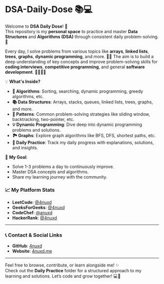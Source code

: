 # DSA-Daily-Dose 📚💻

Welcome to **DSA Daily Dose**! 🎯  
This repository is my **personal space** to practice and master **Data Structures** and **Algorithms (DSA)** through consistent daily problem-solving. 🚀

Every day, I solve problems from various topics like **arrays**, **linked lists**, **trees**, **graphs**, **dynamic programming**, and more. 🧠💡 The aim is to build a deep understanding of key concepts and improve problem-solving skills for **coding interviews**, **competitive programming**, and general **software development**. 👨‍💻👩‍💻

💡 **What's Inside?**  
- **🧮 Algorithms**: Sorting, searching, dynamic programming, greedy algorithms, etc.
- **📚 Data Structures**: Arrays, stacks, queues, linked lists, trees, graphs, and more.
- **🧩 Patterns**: Common problem-solving strategies like sliding window, backtracking, two-pointer, etc.
- **💡 Dynamic Programming**: Dive deep into dynamic programming problems and solutions.
- **🏞️ Graphs**: Explore graph algorithms like BFS, DFS, shortest paths, etc.
- **📅 Daily Practice**: Track my daily progress with explanations, solutions, and insights.

🎯 **My Goal**:  
- Solve 1-3 problems a day to continuously improve.
- Master DSA concepts and algorithms.
- Share my learning journey with the community.

### 📈 My Platform Stats

- **LeetCode**: [@4nuxd](https://leetcode.com/4nuxd)  
- **GeeksForGeeks**: [@4nuxd](https://www.geeksforgeeks.org/4nuxd)  
- **CodeChef**: [@anuxd](https://www.codechef.com/users/anuxd)  
- **HackerRank**: [@4nuxd](https://www.hackerrank.com/4nuxd)  

---

### 📞 Contact & Social Links

- **GitHub**: [4nuxd](https://github.com/4nuxd)  
- **Website**: [4nuxd.me](https://4nuxd.me)  

---

Feel free to browse, contribute, or learn alongside me! ✨  
Check out the **Daily Practice** folder for a structured approach to my learning and solutions. Let’s code and grow together! 💻🚀
